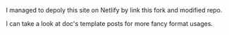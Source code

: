 I managed to depoly this site on Netlify by link this fork and modified repo.

I can take a look at doc's template posts for more fancy format usages.
